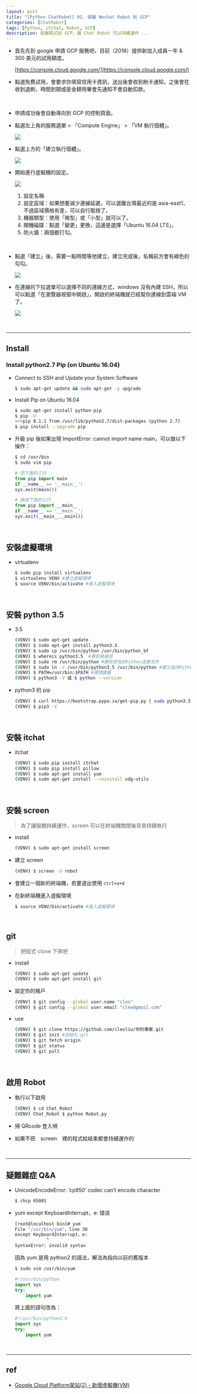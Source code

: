```yaml
---
layout: post
title: "[Python ChatRobot] 02. 部屬 Wechat Robot 到 GCP"
categories: [ChatRobot]
tags: [Python, itchat, Robot, GCP]
description: 部屬程式到 GCP，讓 Chat Robot 可以持續運作 ...
---
```


- 首先先到 google 申請 GCP 服務吧，目前（2018）提供新加入成員一年 & 300 美元的試用額度。

    [https://console.cloud.google.com/](https://console.cloud.google.com/)

- 點選免費試用，會要求你填寫信用卡資訊，送出後會收到刷卡通知，之後會在收到退刷，時間到期或是金額用畢會先通知不會自動扣款。

<br>

- 申請成功後會自動導向到 GCP 的控制頁面。
- 點選左上角的服務選單 > 「Compute Engine」 > 「VM 執行個體」。

    ![](https://s3.amazonaws.com/notejoy/note_images/180971.1.2018-12-13%20%E4%B8%8A%E5%8D%88%2010-38-15.jpg)

- 點選上方的「建立執行個體」。

    ![](https://s3.amazonaws.com/notejoy/note_images/180971.1.2018-12-13%20%E4%B8%8A%E5%8D%88%2010-39-10.jpg)

- 開始進行虛擬機的設定。

    ![](https://s3.amazonaws.com/notejoy/note_images/180971.1.2018-12-13%20%E4%B8%8A%E5%8D%88%2010-41-36.jpg)

    1. 設定名稱
    2. 設定區域：如果想要減少連線延遲，可以選離台灣最近的是 asia-east1，不過區域價格有差，可以自行取捨了。
    3. 機器類型：使用「微型」或「小型」就可以了。
    4. 開機磁碟：點選「變更」更換，這邊是選擇「Ubuntu 16.04 LTS」。
    5. 防火牆：兩個都打勾。

<br>

- 點選「建立」後，需要一點時間等他建立，建立完成後，名稱前方會有綠色的勾勾。

    ![](https://s3.amazonaws.com/notejoy/note_images/180971.1.2018-12-13%20%E4%B8%8A%E5%8D%88%2010-50-05.jpg)

- 在連線的下拉選單可以選擇不同的連線方式，windows 沒有內建 SSH，所以可以點選「在瀏覽器視窗中開啟」，開啟的終端機就已經幫你連線到雲端 VM 了。

    ![](https://s3.amazonaws.com/notejoy/note_images/180971.1.2018-12-13%20%E4%B8%8A%E5%8D%88%2010-53-29.jpg)

<br>

***

## Install

### Install python2.7 Pip (on Ubuntu 16.04)

- Connect to SSH and Update your System Software

    ```bash
    $ sudo apt-get update && sudo apt-get -y upgrade
    ```

- Install Pip on Ubuntu 16.04

    ```bash
    $ sudo apt-get install python-pip
    $ pip -V
    >>>pip 8.1.1 from /usr/lib/python2.7/dist-packages (python 2.7)
    $ pip install --upgrade pip
    ```

- 升級 pip 後如果出現 ImportError: cannot import name main，可以做以下操作：

    ```bash
    $ cd /usr/bin
    $ sudo vim pip
    ```

    ```python
    # 把下面的三行
    from pip import main
    if __name__ == '__main__':
    sys.exit(main())

    # 換成下面的三行
    from pip import __main__
    if __name__ == '__main__':
    sys.exit(__main__._main())
    ```

<br>

## 安裝虛擬環境 

- virtualenv

    ```bash
    $ sudo pip install virtualenv
    $ virtualenv VENV #建立虛擬環境
    $ source VENV/bin/activate #進入虛擬環境
    ```

<br>

## 安裝 python 3.5

- 3.5

    ```bash
    (VENV) $ sudo apt-get update 
    (VENV) $ sudo apt-get install python3.5 
    (VENV) $ sudo cp /usr/bin/python /usr/bin/python_bf
    (VENV) $ whereis python3.5  #看安裝路徑
    (VENV) $ sudo rm /usr/bin/python #删除原有的Python连接文件
    (VENV) $ sudo ln -s /usr/bin/python3.5 /usr/bin/python #建立指向Python3.5的連結
    (VENV) $ PATH=/usr/bin:$PATH #環境變量
    (VENV) $ python3 -V 或 $ python --version
    ```

- python3 的 pip

    ```bash
    (VENV) $ curl https://bootstrap.pypa.io/get-pip.py | sudo python3.5
    (VENV) $ pip3 -V
    ```

<br>

## 安裝 itchat

- itchat

    ```bash
    (VENV) $ sudo pip install itchat
    (VENV) $ sudo pip install pillow
    (VENV) $ sudo apt-get install yum
    (VENV) $ sudo apt-get install --reinstall xdg-utils
    ```

<br>

## 安裝 screen

> 為了讓服務持續運作，screen 可以在終端機關閉後背景持續執行

- install

    ```bash
    (VENV) $ sudo apt-get install screen
    ```

- 建立 screen

    ```bash
    (VENV) $ screen -S robot
    ```

- 會建立一個新的終端機，若要退出使用 `ctrl+a+d`

- 在新終端機進入虛擬環境

    ```bash
    $ source VENV/bin/activate #進入虛擬環境
    ```

<br>

## git

> 把程式 clone 下來吧

- install

    ```bash
    (VENV) $ sudo apt-get update
    (VENV) $ sudo apt-get install git
    ```

- 設定你的帳戶

    ```bash
    (VENV) $ git config --global user.name "cleo"
    (VENV) $ git config --global user.email "cleo@gmail.com"
    ```

- use

    ```bash
    (VENV) $ git clone https://github.com/cleoliu/你的專案.git
    (VENV) $ git init #初始化.git
    (VENV) $ git fetch origin
    (VENV) $ git status
    (VENV) $ git pull
    ```

<br>

## 啟用 Robot

- 執行以下啟用

    ```bash
    (VENV) $ cd Chat_Robot
    (VENV) Chat_Robot $ python Robot.py
    ```

- 掃 QRcode 登入唄
- 如果不把　screen　裡的程式給結束都會持續運作的

<br>

***

## 疑難雜症 Q&A

- UnicodeEncodeError: ‘cp950’ codec can’t encode character

    ```bash
    $ chcp 65001
    ```

- yum except KeyboardInterrupt，e: 错误

    ```bash
    [root@localhost bin]# yum
    File "/usr/bin/yum"，line 30
    except KeyboardInterrupt，e:
                ^
    SyntaxError: invalid syntax
    ```
    因為 yum 是用 python2 的語法，解法為指向以前的舊版本

    ```bash
    $ sudo vim /usr/bin/yum
    ```

    ```python
    #!/usr/bin/python
    import sys
    try:
        import yum
    ```

    將上面的語句改為：

    ```python
    #!/usr/bin/python2.6
    import sys
    try:
        import yum
    ```

<br>

***
## ref

- [Google Cloud Platform架站(2) - 新增虛擬機(VM)](http://robarter.pixnet.net/blog/post/223284352-%5Bgcp%5Dgoogle%E9%9B%B2%E7%AB%AF%E6%9E%B6%E7%AB%99%282%29---%E6%96%B0%E5%A2%9E%E8%99%9B%E6%93%AC%E6%A9%9F%28vm%29)

<br><br>